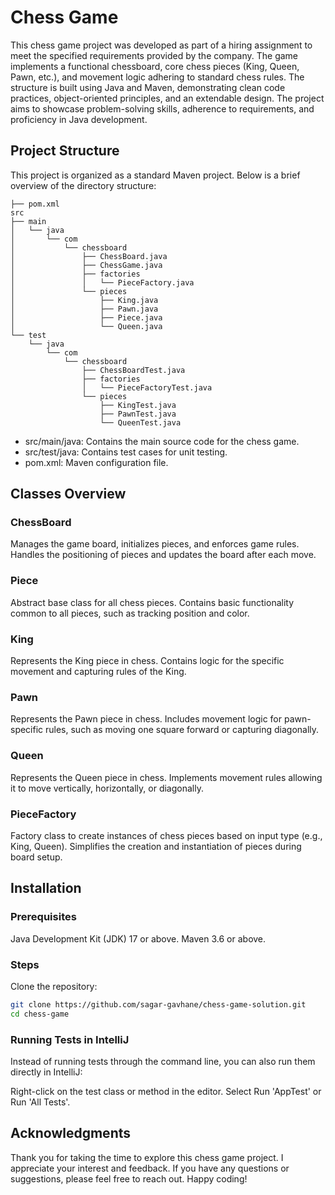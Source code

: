 # Chess Game

This chess game project was developed as part of a hiring assignment to meet the specified requirements provided by the
company. The game implements a functional chessboard, core chess pieces (King, Queen, Pawn, etc.), and movement logic
adhering to standard chess rules. The structure is built using Java and Maven, demonstrating clean code practices,
object-oriented principles, and an extendable design. The project aims to showcase problem-solving skills, adherence to
requirements, and proficiency in Java development.

## Project Structure

This project is organized as a standard Maven project. Below is a brief overview of the directory structure:

```text
├── pom.xml
src
├── main
│   └── java
│       └── com
│           └── chessboard
│               ├── ChessBoard.java
│               ├── ChessGame.java
│               ├── factories
│               │   └── PieceFactory.java
│               └── pieces
│                   ├── King.java
│                   ├── Pawn.java
│                   ├── Piece.java
│                   └── Queen.java
└── test
    └── java
        └── com
            └── chessboard
                ├── ChessBoardTest.java
                ├── factories
                │   └── PieceFactoryTest.java
                └── pieces
                    ├── KingTest.java
                    ├── PawnTest.java
                    └── QueenTest.java
```

- src/main/java: Contains the main source code for the chess game.
- src/test/java: Contains test cases for unit testing.
- pom.xml: Maven configuration file.

## Classes Overview

### ChessBoard

Manages the game board, initializes pieces, and enforces game rules.
Handles the positioning of pieces and updates the board after each move.

### Piece

Abstract base class for all chess pieces.
Contains basic functionality common to all pieces, such as tracking position and color.

### King

Represents the King piece in chess.
Contains logic for the specific movement and capturing rules of the King.

### Pawn

Represents the Pawn piece in chess.
Includes movement logic for pawn-specific rules, such as moving one square forward or capturing diagonally.

### Queen

Represents the Queen piece in chess.
Implements movement rules allowing it to move vertically, horizontally, or diagonally.

### PieceFactory

Factory class to create instances of chess pieces based on input type (e.g., King, Queen).
Simplifies the creation and instantiation of pieces during board setup.

## Installation

### Prerequisites

Java Development Kit (JDK) 17 or above.
Maven 3.6 or above.

### Steps

Clone the repository:

```bash
git clone https://github.com/sagar-gavhane/chess-game-solution.git
cd chess-game
```

### Running Tests in IntelliJ

Instead of running tests through the command line, you can also run them directly in IntelliJ:

Right-click on the test class or method in the editor.
Select Run 'AppTest' or Run 'All Tests'.

## Acknowledgments

Thank you for taking the time to explore this chess game project. I appreciate your interest and feedback. If you have
any questions or suggestions, please feel free to reach out. Happy coding!
